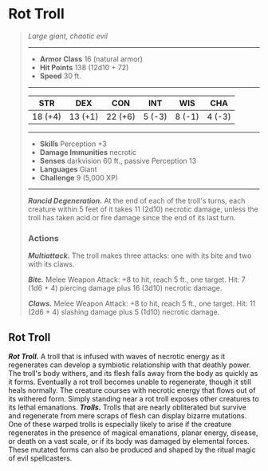 # Rot Troll
>*Large giant, chaotic evil*
>___
>- **Armor Class** 16 (natural armor)
>- **Hit Points** 138 (12d10 + 72)
>- **Speed** 30 ft.
>___
>|STR|DEX|CON|INT|WIS|CHA|
>|:---:|:---:|:---:|:---:|:---:|:---:|
>|18 (+4)|13 (+1)|22 (+6)|5 (-3)|8 (-1)|4 (-3)|
>___
>- **Skills** Perception +3
>- **Damage Immunities** necrotic
>- **Senses** darkvision 60 ft., passive Perception 13
>- **Languages** Giant
>- **Challenge** 9 (5,000 XP)
>___
>***Rancid Degeneration.*** At the end of each of the troll's turns, each creature within 5 feet of it takes 11 (2d10) necrotic damage, unless the troll has taken acid or fire damage since the end of its last turn.  
>
>### Actions
>***Multiattack.*** The troll makes three attacks: one with its bite and two with its claws.  
>
>***Bite.*** Melee Weapon Attack: +8 to hit, reach 5 ft., one target. Hit: 7 (1d6 + 4) piercing damage plus 16 (3d10) necrotic damage.  
>
>***Claws.*** Melee Weapon Attack: +8 to hit, reach 5 ft., one target. Hit: 11 (2d6 + 4) slashing damage plus 5 (1d10) necrotic damage.
## Rot Troll
***Rot Troll.*** A troll that is infused with waves of necrotic energy as it regenerates can develop a symbiotic relationship with that deathly power. The troll's body withers, and its flesh falls away from the body as quickly as it forms. Eventually a rot troll becomes unable to regenerate, though it still heals normally. The creature courses with necrotic energy that flows out of its withered form. Simply standing near a rot troll exposes other creatures to its lethal emanations.
***Trolls.*** Trolls that are nearly obliterated but survive and regenerate from mere scraps of flesh can display bizarre mutations. One of these warped trolls is especially likely to arise if the creature regenerates in the presence of magical emanations, planar energy, disease, or death on a vast scale, or if its body was damaged by elemental forces. These mutated forms can also be produced and shaped by the ritual magic of evil spellcasters.